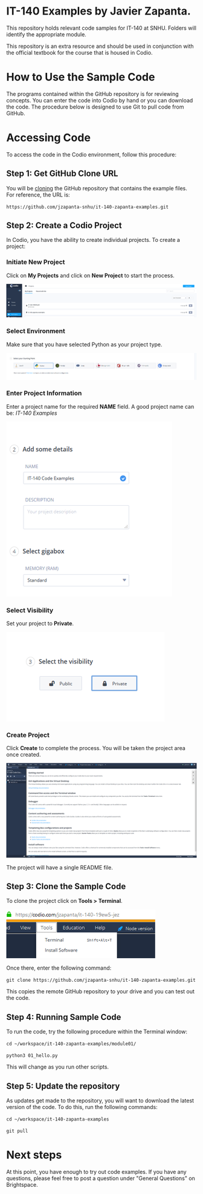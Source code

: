 # IT-140 Examples by Javier Zapanta.
This repository holds relevant code samples for IT-140 at SNHU.  Folders will identify the appropriate module.

This repository is an extra resource and should be used in conjunction with the official textbook for the course that is housed in Codio.

# How to Use the Sample Code
The programs contained within the GitHub repository is for reviewing concepts.  You can enter the code into Codio by hand or you can download the code.  The procedure below is designed to use Git to pull code from GitHub.

# Accessing Code
To access the code in the Codio environment, follow this procedure:

## Step 1:  Get GitHub Clone URL
You will be [cloning](https://www.atlassian.com/git/tutorials/setting-up-a-repository/git-clone) the GitHub repository that contains the example files.  For reference, the URL is:

`https://github.com/jzapanta-snhu/it-140-zapanta-examples.git`

## Step 2:  Create a Codio Project
In Codio, you have the ability to create individual projects.  To create a project:

### Initiate New Project
Click on **My Projects** and click on **New Project** to start the process.

![My Projects window](images/codio_new_project.png)

### Select Environment
Make sure that you have selected Python as your project type.

![New Project - Step 1](images/codio_step1.png)

### Enter Project Information
Enter a project name for the required **NAME** field.  A good project name can be:  *IT-140 Examples*

![New Project - Step 2](images/codio_step2.png)

### Select Visibility
Set your project to **Private**.

![New Project - Step 3](images/codio_step3.png)

### Create Project
Click **Create** to complete the process.  You will be taken the project area once created.

![Codio Project Window](images/codio_project_window.png)

The project will have a single README file.

## Step 3:  Clone the Sample Code
To clone the project click on **Tools > Terminal**.  

![Codio Terminal Menu Option](images/codio_terminal.png)


Once there, enter the following command:

`git clone https://github.com/jzapanta-snhu/it-140-zapanta-examples.git`

This copies the remote GitHub repository to your drive and you can test out the code.

## Step 4:  Running Sample Code
To run the code, try the following procedure within the Terminal window:

`cd ~/workspace/it-140-zapanta-examples/module01/`

`python3 01_hello.py`

This will change as you run other scripts.

## Step 5:  Update the repository
As updates get made to the repository, you will want to download the latest version of the code.  To do this, run the following commands:

`cd ~/workspace/it-140-zapanta-examples`

`git pull`

# Next steps
At this point, you have enough to try out code examples.  If you have any questions, please feel free to post a question under "General Questions" on
Brightspace.
